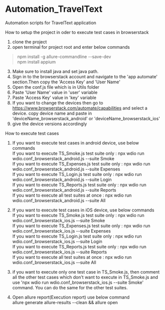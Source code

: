 # Automation_TravelText
Automation scripts for TravelText application

How to setup the project in oder to execute test cases in browserstack
1. clone the project
2. open terminal for project root and enter below commands <br/>
 > npm install -g allure-commandline --save-dev <br/>
 > npm install appium <br/>
3. Make sure to install java and set java path.
4. Sign in to the browserstack account and navigate to the 'app automate' section.Then copy the 'Access Key' and 'User Name'
4. Open the conf.js file which is in Utils folder
5. Paste 'User Name' value in 'user' variable
6. Paste 'Access Key' value in 'key' variable
7. If you want to change the devices then go to https://www.browserstack.com/automate/capabilities and select a device. copy device name and paste in 'deviceName_browserstack_android' or 'deviceName_browserstack_ios'
8. give the device versions accordingly

How to execute test cases
1. If you want to execute test cases in android device, use below commands <br/>
  If you want to execute TS_Smoke.js test suite only    :  npx wdio run wdio.conf_browserstack_android.js --suite Smoke <br/>
  If you want to execute TS_Expenses.js test suite only :  npx wdio run wdio.conf_browserstack_android.js --suite Expenses <br/>
  If you want to execute TS_Login.js test suite only    :  npx wdio run wdio.conf_browserstack_android.js --suite Login <br/>
  If you want to execute TS_Reports.js test suite only  :  npx wdio run wdio.conf_browserstack_android.js --suite Reports <br/>
  If you want to execute all test suites at once        :  npx wdio run wdio.conf_browserstack_android.js --suite All <br/>

2. If you want to execute test cases in iOS device, use below commands <br/>
  If you want to execute TS_Smoke.js test suite only    :  npx wdio run wdio.conf_browserstack_ios.js --suite Smoke <br/>
  If you want to execute TS_Expenses.js test suite only :  npx wdio run wdio.conf_browserstack_ios.js --suite Expenses <br/>
  If you want to execute TS_Login.js test suite only    :  npx wdio run wdio.conf_browserstack_ios.js --suite Login <br/>
  If you want to execute TS_Reports.js test suite only  :  npx wdio run wdio.conf_browserstack_ios.js --suite Reports <br/>
  If you want to execute all test suites at once        :  npx wdio run wdio.conf_browserstack_ios.js --suite All <br/>

3. if you want to execute only one test case in TS_Smoke.js, then comment all the other test cases which don't want to execute in TS_Smoke.js and use 'npx wdio run wdio.conf_browserstack_ios.js --suite Smoke' command. You can do the same for the other test suites.

4. Open allure report(Execution report) use below command <br/>
allure generate allure-results --clean  && allure open
